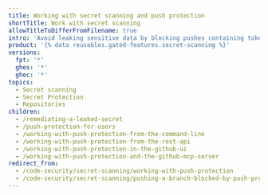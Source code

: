 ```yaml
---
title: Working with secret scanning and push protection
shortTitle: Work with secret scanning
allowTitleToDifferFromFilename: true
intro: 'Avoid leaking sensitive data by blocking pushes containing tokens and other secrets.'
product: '{% data reusables.gated-features.secret-scanning %}'
versions:
  fpt: '*'
  ghes: '*'
  ghec: '*'
topics:
  - Secret scanning
  - Secret Protection
  - Repositories
children:
  - /remediating-a-leaked-secret
  - /push-protection-for-users
  - /working-with-push-protection-from-the-command-line
  - /working-with-push-protection-from-the-rest-api
  - /working-with-push-protection-in-the-github-ui
  - /working-with-push-protection-and-the-github-mcp-server
redirect_from:
  - /code-security/secret-scanning/working-with-push-protection
  - /code-security/secret-scanning/pushing-a-branch-blocked-by-push-protection
---
```


